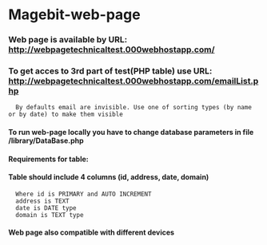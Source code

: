 # Magebit-web-page

### Web page is available by URL: http://webpagetechnicaltest.000webhostapp.com/
### To get acces to 3rd part of test(PHP table) use URL: http://webpagetechnicaltest.000webhostapp.com/emailList.php
      By defaults email are invisible. Use one of sorting types (by name or by date) to make them visible


#### To run web-page locally you have to change database parameters in file /library/DataBase.php
#### Requirements for table:
#### Table should include 4 columns (id, address, date, domain)
      Where id is PRIMARY and AUTO INCREMENT
      address is TEXT
      date is DATE type
      domain is TEXT type
      
#### Web page also compatible with different devices
